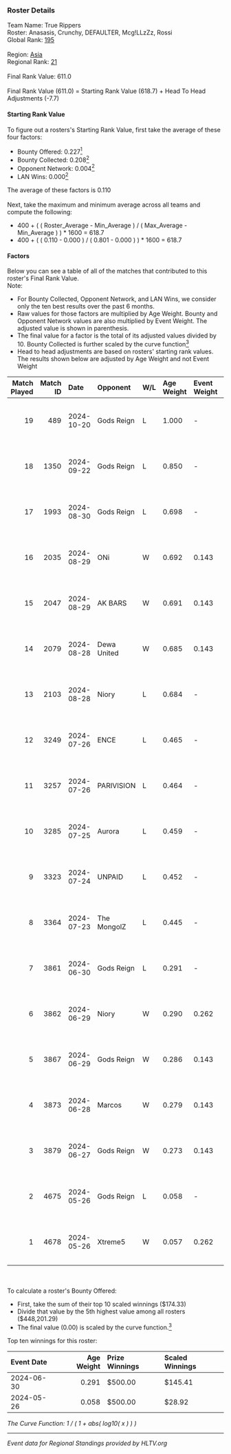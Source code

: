 ### Roster Details<br />
Team Name: True Rippers<br />
Roster: Anasasis, Crunchy, DEFAULTER, Mcg!LLzZz, Rossi<br />
Global Rank: [195](../../standings_global_2024_11_13.md)<br />
<br />
Region: [Asia]( ../../standings_asia_2024_11_13.md)<br />
Regional Rank: [21]( ../../standings_asia_2024_11_13.md)<br />
<br />
Final Rank Value:  611.0<br />
<br />
Final Rank Value (611.0) = Starting Rank Value (618.7) + Head To Head Adjustments (-7.7)<br />

#### Starting Rank Value<br />
To figure out a rosters's Starting Rank Value, first take the average of these four factors:<br />
- Bounty Offered: 0.227[<sup>1</sup>](#table2)
- Bounty Collected: 0.208[<sup>2</sup>](#table1)
- Opponent Network: 0.004[<sup>2</sup>](#table1)
- LAN Wins: 0.000[<sup>2</sup>](#table1)

The average of these factors is 0.110<br />
<br />
Next, take the maximum and minimum average across all teams and compute the following:<br />
- 400 + ( ( Roster_Average - Min_Average ) / ( Max_Average - Min_Average ) ) * 1600 = 618.7
- 400 + ( ( 0.110 - 0.000 ) / ( 0.801 - 0.000 ) ) * 1600 = 618.7


#### Factors<br />
Below you can see a table of all of the matches that contributed to this roster's Final Rank Value.<br />
Note:<br />

- For Bounty Collected, Opponent Network, and LAN Wins, we consider only the ten best results over the past 6 months.
- Raw values for those factors are multiplied by Age Weight. Bounty and Opponent Network values are also multiplied by Event Weight. The adjusted value is shown in parenthesis.
- The final value for a factor is the total of its adjusted values divided by 10. Bounty Collected is further scaled by the curve function[<sup>3</sup>](#curveFunction)
- Head to head adjustments are based on rosters' starting rank values. The results shown below are adjusted by Age Weight and not Event Weight
<span id="table1"></span><br />


| Match Played | Match ID | Date       | Opponent    | W/L | Age Weight | Event Weight | Bounty Collected | Opponent Network | LAN Wins  | H2H Adj. | Roster                                            |
| -: | -: | :- | :- | :- | :- | :- | :- | :- | :- | -: | :- |
|           19 |      489 | 2024-10-20 | Gods Reign  | L   | 1.000      | -            | -                | -                | -         |   -10.83 | Anasasis, Crunchy, DEFAULTER, Mcg!LLzZz, Rossi    |
|           18 |     1350 | 2024-09-22 | Gods Reign  | L   | 0.850      | -            | -                | -                | -         |    -9.60 | Anasasis, Crunchy, DEFAULTER, Mcg!LLzZz, Rossi    |
|           17 |     1993 | 2024-08-30 | Gods Reign  | L   | 0.698      | -            | -                | -                | -         |    -7.98 | Crazy_Gamer, Crunchy, DayMake, DEFAULTER, Rossi   |
|           16 |     2035 | 2024-08-29 | ONi         | W   | 0.692      | 0.143        | 0.000 (0.000)    | 0.072 (0.007)    | 0 (0.000) |     6.69 | Crazy_Gamer, Crunchy, DayMake, DEFAULTER, Rossi   |
|           15 |     2047 | 2024-08-29 | AK BARS     | W   | 0.691      | 0.143        | 0.008 (0.001)    | 0.024 (0.002)    | 0 (0.000) |    10.68 | Crazy_Gamer, Crunchy, DayMake, DEFAULTER, Rossi   |
|           14 |     2079 | 2024-08-28 | Dewa United | W   | 0.685      | 0.143        | 0.000 (0.000)    | 0.059 (0.006)    | 0 (0.000) |     7.04 | Crazy_Gamer, Crunchy, DayMake, DEFAULTER, Rossi   |
|           13 |     2103 | 2024-08-28 | Niory       | L   | 0.684      | -            | -                | -                | -         |   -14.55 | Crazy_Gamer, Crunchy, DayMake, DEFAULTER, Rossi   |
|           12 |     3249 | 2024-07-26 | ENCE        | L   | 0.465      | -            | -                | -                | -         |    -0.21 | Crazy_Gamer, DayMake, DEFAULTER, Mcg!LLzZz, Rossi |
|           11 |     3257 | 2024-07-26 | PARIVISION  | L   | 0.464      | -            | -                | -                | -         |    -1.20 | Crazy_Gamer, DayMake, DEFAULTER, Mcg!LLzZz, Rossi |
|           10 |     3285 | 2024-07-25 | Aurora      | L   | 0.459      | -            | -                | -                | -         |    -0.75 | Crazy_Gamer, DayMake, DEFAULTER, Mcg!LLzZz, Rossi |
|            9 |     3323 | 2024-07-24 | UNPAID      | L   | 0.452      | -            | -                | -                | -         |    -0.41 | Crazy_Gamer, DayMake, DEFAULTER, Mcg!LLzZz, Rossi |
|            8 |     3364 | 2024-07-23 | The MongolZ | L   | 0.445      | -            | -                | -                | -         |    -0.02 | Crazy_Gamer, DayMake, DEFAULTER, Mcg!LLzZz, Rossi |
|            7 |     3861 | 2024-06-30 | Gods Reign  | L   | 0.291      | -            | -                | -                | -         |    -3.42 | Crazy_Gamer, DayMake, DEFAULTER, Mcg!LLzZz, Rossi |
|            6 |     3862 | 2024-06-29 | Niory       | W   | 0.290      | 0.262        | 0.000 (0.000)    | 0.071 (0.005)    | 0 (0.000) |     2.70 | Crazy_Gamer, DayMake, DEFAULTER, Mcg!LLzZz, Rossi |
|            5 |     3867 | 2024-06-29 | Gods Reign  | W   | 0.286      | 0.143        | 0.009 (0.000)    | 0.195 (0.008)    | 0 (0.000) |     5.77 | Crazy_Gamer, DayMake, DEFAULTER, Mcg!LLzZz, Rossi |
|            4 |     3873 | 2024-06-28 | Marcos      | W   | 0.279      | 0.143        | 0.000 (0.000)    | 0.010 (0.000)    | 0 (0.000) |     2.75 | Crazy_Gamer, DayMake, DEFAULTER, Mcg!LLzZz, Rossi |
|            3 |     3879 | 2024-06-27 | Gods Reign  | W   | 0.273      | 0.143        | 0.009 (0.000)    | 0.195 (0.008)    | 0 (0.000) |     5.61 | Crazy_Gamer, DayMake, DEFAULTER, Mcg!LLzZz, Rossi |
|            2 |     4675 | 2024-05-26 | Gods Reign  | L   | 0.058      | -            | -                | -                | -         |    -0.63 | Crazy_Gamer, DayMake, DEFAULTER, Mcg!LLzZz, Rossi |
|            1 |     4678 | 2024-05-26 | Xtreme5     | W   | 0.057      | 0.262        | 0.002 (0.000)    | 0.035 (0.001)    | 0 (0.000) |     0.68 | Crazy_Gamer, DayMake, DEFAULTER, Mcg!LLzZz, Rossi |

<br />
<span id="table2"></span><br />
To calculate a roster's Bounty Offered:<br />

- First, take the sum of their top 10 scaled winnings ($174.33)
- Divide that value by the 5th highest value among all rosters ($448,201.29)
- The final value (0.00) is scaled by the curve function.[<sup>3</sup>](#curveFunction)

Top ten winnings for this roster:<br />

| Event Date | Age Weight | Prize Winnings | Scaled Winnings |
| :- | -: | :- | :- |
| 2024-06-30 |      0.291 | $500.00        | $145.41         |
| 2024-05-26 |      0.058 | $500.00        | $28.92          |


<span id="curveFunction"></span>_The Curve Function: 1 / ( 1 + abs( log10( x ) ) )_<br />

---
_Event data for Regional Standings provided by HLTV.org_<br />
